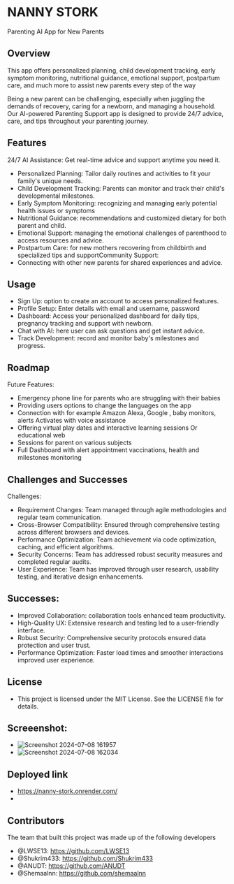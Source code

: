 
# NANNY STORK
Parenting AI App for New Parents

## Overview

 This app offers personalized planning, child development tracking, early symptom monitoring, nutritional guidance, emotional support, postpartum care, and much more to assist new parents every step of the way
 
 Being a new parent can be challenging, especially when juggling the demands of recovery, caring for a newborn, and managing a household. Our AI-powered Parenting Support app is designed to provide 24/7 advice, care, and tips throughout your parenting journey. 
 


## Features

24/7 AI Assistance: Get real-time advice and support anytime you need it.

- Personalized Planning: Tailor daily routines and activities to fit your family's unique needs.
- Child Development Tracking: Parents can monitor and track their child's developmental milestones.
- Early Symptom Monitoring: recognizing and managing early potential health issues or symptoms
- Nutritional Guidance: recommendations and customized dietary for both parent and child.
- Emotional Support: managing the emotional challenges of parenthood to access resources and advice.
- Postpartum Care: for new mothers recovering from childbirth and specialized tips and supportCommunity Support: 
- Connecting with other new parents for shared experiences and advice.

## Usage
- Sign Up: option to create an account to access personalized features.
- Profile Setup: Enter details with email and username, password
- Dashboard: Access your personalized dashboard for daily tips, pregnancy tracking and support with newborn.
- Chat with AI: here user can ask questions and get instant advice.
- Track Development: record and monitor baby's milestones and progress.


## Roadmap
Future Features:
- Emergency phone line for parents who are struggling with their babies
- Providing users options to change the languages on the app
- Connection with for example Amazon Alexa, Google , baby monitors, alerts 
Activates with voice assistance 
- Offering virtual play dates and interactive learning sessions
Or educational web 
- Sessions for parent on various subjects
- Full Dashboard with alert appointment vaccinations, health and milestones monitoring


## Challenges and Successes
Challenges:
- Requirement Changes: Team managed through agile methodologies and regular team  communication.
- Cross-Browser Compatibility: Ensured through comprehensive testing across different browsers and devices.
- Performance Optimization: Team achievement via code optimization, caching, and efficient algorithms.
- Security Concerns: Team has addressed robust security measures and completed regular audits.
- User Experience: Team has improved through user research, usability testing, and iterative design enhancements.

## Successes:
- Improved Collaboration: collaboration tools enhanced team productivity.
- High-Quality UX: Extensive research and testing led to a user-friendly interface.
- Robust Security: Comprehensive security protocols ensured data protection and user trust.
- Performance Optimization: Faster load times and smoother interactions improved user experience.

## License
- This project is licensed under the MIT License. See the LICENSE file for details.

## Screeenshot: 
- ![Screenshot 2024-07-08 161957](https://github.com/Shukrim433/nanny-stork/assets/150862418/14b968ee-0613-4b24-8d5f-04b52c66405a)
- ![Screenshot 2024-07-08 162034](https://github.com/Shukrim433/nanny-stork/assets/150862418/fc7ba128-2305-4ffb-b7f4-6dd458f8e2fe)

## Deployed link
-  https://nanny-stork.onrender.com/
-  
## Contributors 
The team that built this project was made up of the following developers 
- @LWSE13: https://github.com/LWSE13
- @Shukrim433: https://github.com/Shukrim433
- @ANUDT: https://github.com/ANUDT
- @Shemaalnn: https://github.com/shemaalnn



